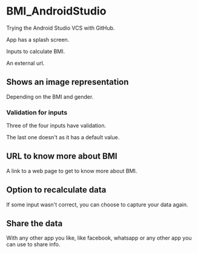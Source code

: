 # BMI_AndroidStudio
Trying the Android Studio VCS with GitHub.

App has a splash screen.

Inputs to calculate BMI.

An external url.
## Shows an image representation
Depending on the BMI and gender.
### Validation for inputs
Three of the four inputs have validation.

The last one doesn't as it has a default value.
## URL to know more about BMI
A link to a web page to get to know more about BMI.
## Option to recalculate data
If some input wasn't correct, you can choose to capture your data again.
## Share the data
With any other app you like, like facebook, whatsapp or any other app you can use to share info.
